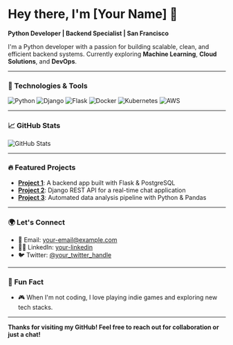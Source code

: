# Hey there, I'm [Your Name] 👋  
**Python Developer | Backend Specialist | San Francisco**

I'm a Python developer with a passion for building scalable, clean, and efficient backend systems. Currently exploring **Machine Learning**, **Cloud Solutions**, and **DevOps**.

---

### 🧰 Technologies & Tools

![Python](https://img.shields.io/badge/Python-3.9+-blue?style=flat&logo=python)
![Django](https://img.shields.io/badge/Django-3.2+-green?style=flat&logo=django)
![Flask](https://img.shields.io/badge/Flask-1.1+-red?style=flat&logo=flask)
![Docker](https://img.shields.io/badge/Docker-20+-blue?style=flat&logo=docker)
![Kubernetes](https://img.shields.io/badge/Kubernetes-1.20+-blue?style=flat&logo=kubernetes)
![AWS](https://img.shields.io/badge/AWS-Cloud-orange?style=flat&logo=aws)

---

### 📈 GitHub Stats

![GitHub Stats](https://github-readme-stats.vercel.app/api?username=yourusername&show_icons=true&theme=radical&count_private=true)

---

### 🔥 Featured Projects

- **[Project 1](link)**: A backend app built with Flask & PostgreSQL
- **[Project 2](link)**: Django REST API for a real-time chat application
- **[Project 3](link)**: Automated data analysis pipeline with Python & Pandas

---

### 🌍 Let's Connect

- 📧 Email: [your-email@example.com](mailto:your-email@example.com)
- 🧑‍💼 LinkedIn: [your-linkedin](https://www.linkedin.com/in/your-profile/)
- 🐦 Twitter: [@your_twitter_handle](https://twitter.com/your_twitter_handle)

---

### 💬 Fun Fact

- 🎮 When I'm not coding, I love playing indie games and exploring new tech stacks.

---

**Thanks for visiting my GitHub! Feel free to reach out for collaboration or just a chat!**
